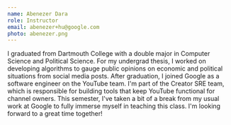 ```yaml
---
name: Abenezer Dara
role: Instructor
email: abenezer+hu@google.com
photo: abenezer.png
---
```


I graduated from Dartmouth College with a double major in  Computer Science and Political Science. For my undergrad thesis, I worked on developing algorithms to gauge public opinions on economic and political situations from social media posts. After graduation, I joined Google as a software engineer on the YouTube team. I'm part of the Creator SRE team, which is responsible for building tools that keep YouTube functional for channel owners. This semester, I've taken a bit of a break from my usual work at Google to fully immerse myself in teaching this class. I'm looking forward to a great time together!
